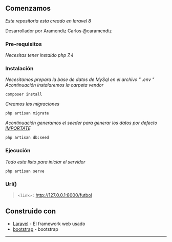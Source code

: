 ## Comenzamos 

_Este repositoria esta creado en laravel 8_

Desarrollador por Aramendiz Carlos @caramendiz

### Pre-requisitos

_Necesitas tener instaldo php 7.4_

### Instalación

_Necesitamos prepara la base de datos de MySql en el archivo " .env "_
_Acontinuación instalaremos la carpeta vendor_

```
composer install 
```

_Creamos las migraciones_

```
php artisan migrate
```

_Acontinuación generamos el seeder para generar los datos por defecto <abbr title="Para un buen funcionamiento es necesario este paso">IMPORTATE</abbr>_

```
php artisan db:seed
```

### Ejecución 

_Todo esta listo para iniciar el servidor_

```
php artisan serve 
```

### Url()

>`<link>` : http://127.0.0.1:8000/futbol

## Construido con


* [Laravel](https://laravel.com/) - El framework web usado
* [bootstrap](https://getbootstrap.com) - bootstrap



---
